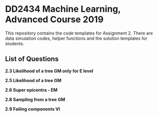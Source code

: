 # DD2434 Machine Learning, Advanced Course 2019 
This repository contains the code templates for Assignment 2. 
There are data simulation codes, helper functions and the solution templates for students.

## List of Questions
**2.3 Likelihood of a tree GM only for E level**

**2.5 Likelihood of a tree GM**

**2.6 Super epicentra - EM**

**2.8 Sampling from a tree GM**

**2.9 Failing components VI**
